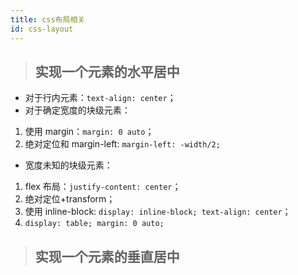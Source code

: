 ```yaml
---
title: css布局相关
id: css-layout
---
```


> ## 实现一个元素的水平居中

- 对于行内元素：`text-align: center`；
- 对于确定宽度的块级元素：

1. 使用 margin：`margin: 0 auto`；
2. 绝对定位和 margin-left: `margin-left: -width/2;`

- 宽度未知的块级元素：

1. flex 布局：`justify-content: center`；
2. 绝对定位+transform；
3. 使用 inline-block: `display: inline-block; text-align: center`；
4. `display: table; margin: 0 auto;`

> ## 实现一个元素的垂直居中
